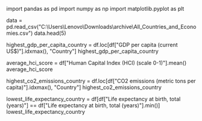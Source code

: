 import pandas as pd
import numpy as np
import matplotlib.pyplot as plt



data = pd.read_csv("C:\\Users\\Lenovo\\Downloads\\archive\\All_Countries_and_Economies.csv")
data.head(5)

highest_gdp_per_capita_country = df.loc[df["GDP per capita (current US$)"].idxmax(), "Country"]
highest_gdp_per_capita_country


average_hci_score = df["Human Capital Index (HCI) (scale 0-1)"].mean()
average_hci_score

highest_co2_emissions_country = df.loc[df["CO2 emissions (metric tons per capita)"].idxmax(), "Country"]
highest_co2_emissions_country

lowest_life_expectancy_country = df[df["Life expectancy at birth, total (years)"] == df["Life expectancy at birth, total (years)"].min()]
lowest_life_expectancy_country


